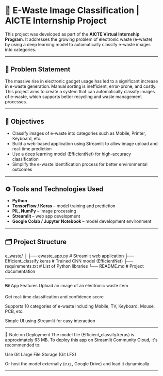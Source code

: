 # 🧠 E-Waste Image Classification | AICTE Internship Project


This project was developed as part of the **AICTE Virtual Internship Program**. It addresses the growing problem of electronic waste (e-waste) by using a deep learning model to automatically classify e-waste images into categories.

---

## 🚩 Problem Statement

The massive rise in electronic gadget usage has led to a significant increase in e-waste generation. Manual sorting is inefficient, error-prone, and costly.  
This project aims to create a system that can automatically classify images of e-waste, which supports better recycling and waste management processes.

---

## 🎯 Objectives

- Classify images of e-waste into categories such as Mobile, Printer, Keyboard, etc.  
- Build a web-based application using Streamlit to allow image upload and real-time prediction  
- Use a deep learning model (EfficientNet) for high-accuracy classification  
- Simplify the e-waste identification process for better environmental outcomes

---

## ⚙️ Tools and Technologies Used

- **Python**
- **TensorFlow / Keras** – model training and prediction  
- **PIL, NumPy** – image processing  
- **Streamlit** – web app development  
- **Google Colab / Jupyter Notebook** – model development environment

---

## 🗂️ Project Structure
e_waste/
│
├── ewaste_app.py # Streamlit web application
├── Efficient_classify.keras # Trained CNN model (EfficientNet)
├── requirements.txt # List of Python libraries
└── README.md # Project documentation

---

🖼️ App Features
Upload an image of an electronic waste item

Get real-time classification and confidence score

Supports 10 categories of e-waste including Mobile, TV, Keyboard, Mouse, PCB, etc.

Simple UI using Streamlit for easy interaction

---

📌 Note on Deployment
The model file (Efficient_classify.keras) is approximately 63 MB.
To deploy this app on Streamlit Community Cloud, it's recommended to:

Use Git Large File Storage (Git LFS)

Or host the model externally (e.g., Google Drive) and load it dynamically

---
